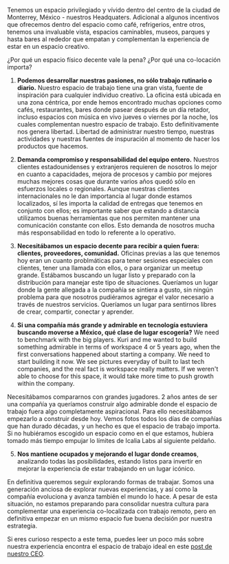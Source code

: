 Tenemos un espacio privilegiado y vívido dentro del centro de la ciudad de Monterrey, México - nuestros Headquaters. Adicional a algunos incentivos que ofrecemos dentro del espacio como café, refrigerios, entre otros, tenemos una invaluable vista, espacios caminables, museos, parques y hasta bares al rededor que empatan y complementan la experiencia de estar en un espacio creativo.

¿Por qué un espacio físico decente vale la pena? ¿Por qué una co-locación importa?

1. **Podemos desarrollar nuestras pasiones, no sólo trabajo rutinario o diario.**
Nuestro espacio de trabajo tiene una gran vista, fuente de inspiración para cualquier individuo creativo. La oficina está ubicada en una zona céntrica, por ende hemos encontrado muchas opciones como cafés, restaurantes, bares donde pasear después de un día retador, incluso espacios con música en vivo jueves o viernes por la noche, los cuales complementan nuestro espacio de trabajo. Esto definitivamente nos genera libertad. Libertad de administrar nuestro tiempo, nuestras actividades y nuestras fuentes de inspuración al momento de hacer los productos que hacemos.

2. **Demanda compromiso y responsabilidad del equipo entero.**
Nuestros clientes estadounidenses y extranjeros requieren de nosotros lo mejor en cuanto a capacidades, mejora de procesos y cambio por mejores muchas mejores cosas que durante varios años quedó sólo en esfuerzos locales o regionales. Aunque nuestras clientes internacionales no le dan importancia al lugar donde estamos localizados, sí les importa la calidad de entregas que tenemos en conjunto con ellos; es importante saber que estando a distancia utilizamos buenas herramientas que nos permiten mantener una comunicación constante con ellos. Esto demanda de nosotros mucha más responsabilidad en todo lo referente a lo operativo.

3. **Necesitábamos un espacio decente para recibir a quien fuera: clientes, proveedores, comunidad.**
Oficinas previas a las que tenemos hoy eran un cuanto problmáticas para tener sesiones especiales con clientes, tener una llamada con ellos, o para organizar un meetup grande. Estábamos buscando un lugar listo y preparado con la distribución para manejar este tipo de situaciones. Queríamos un lugar donde la gente allegada a la compañía se sintiera a gusto, sin ningún problema para que nosotros pudiéramos agregar el valor necesario a través de nuestros servicios. Queríamos un lugar para sentirnos libres de crear, compartir, conectar y aprender.

4. **Si una compañía más grande y admirable en tecnología estuviera buscando moverse a México, qué clase de lugar escogería?**
We need to benchmark with the big players. Kuri and me wanted to build something admirable in terms of workspace 4 or 5 years ago, when the first conversations happened about starting a company. We need to start building it now. We see pictures everyday of built to last tech companies, and the real fact is workspace really matters. If we weren't able to choose for this space, it would take more time to push growth within the company.

Necesitábamos compararnos con grandes jugadores. 2 años antes de ser una compañía ya queríamos construir algo admirable donde el espacio de trabajo fuera algo completamente aspiracional. Para ello necesitábamos empezarlo a construir desde hoy. Vemos fotos todos los días de compañías que han durado décadas, y un hecho es que el espacio de trabajo importa. Si no hubiéramos escogido un espacio como en el que estamos, hubiera tomado más tiempo empujar lo límites de Icalia Labs al siguiente peldaño.

5. **Nos mantiene ocupados y mejorando el lugar donde creamos**, analizando todas las posibilidades, estando listos para invertir en mejorar la experiencia de estar trabajando en un lugar icónico.

En definitiva queremos seguir explorando formas de trabajar. Somos una generación anciosa de explorar nuevas experiencias, y así como la compañía evoluciona y avanza también el mundo lo hace. A pesar de esta situación, no estamos preparando para consolidar nuestra cultura para complementar una experiencia co-localizada con trabajo remoto, pero en definitiva empezar en un mismo espacio fue buena decisión por nuestra estrategia.

Si eres curioso respecto a este tema, puedes leer un poco más sobre nuestra experiencia encontra el espacio de trabajo ideal en este [post de nuestro CEO](https://medium.com/our-team/the-journey-of-getting-our-new-office-8f2739fbf161#.f5tdoxvwl).
